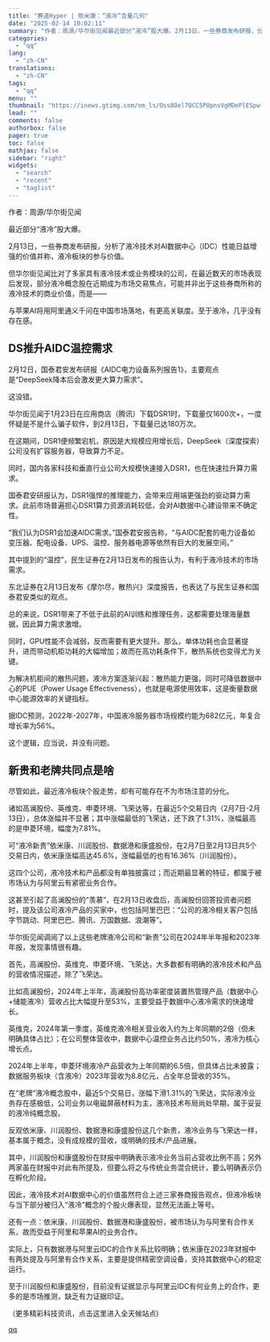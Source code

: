 ```yaml
---
title: "赛道Hyper | 依米康：“液冷”含量几何"
date: "2025-02-14 10:02:11"
summary: "作者：周源/华尔街见闻最近部分“液冷”股大爆。2月13日，一些券商发布研报，分析了液冷技术对AI数据..."
categories:
  - "qq"
lang:
  - "zh-CN"
translations:
  - "zh-CN"
tags:
  - "qq"
menu: ""
thumbnail: "https://inews.gtimg.com/om_ls/Oss8Oel7QCC5P0pnsVgMDePlESpw-PgGRwYPtj3wc9mHEAA_640360/0"
lead: ""
comments: false
authorbox: false
pager: true
toc: false
mathjax: false
sidebar: "right"
widgets:
  - "search"
  - "recent"
  - "taglist"
---
```


作者：周源/华尔街见闻

最近部分“液冷”股大爆。

2月13日，一些券商发布研报，分析了液冷技术对AI数据中心（IDC）性能日益增强的价值并称，液冷板块的参与价值。

但华尔街见闻比对了多家具有液冷技术或业务模块的公司，在最近数天的市场表现后发现，部分液冷概念股在近期成为市场交易焦点，可能并非出于这些券商所称的液冷技术的商业价值，而是——

与苹果AI将用阿里通义千问在中国市场落地，有更高关联度。至于液冷，几乎没有存在感。

DS推升AIDC温控需求
------------

2月12日，国泰君安发布研报《AIDC电力设备系列报告1》，主要观点是“DeepSeek降本后会激发更大算力需求”。

这没错。

华尔街见闻于1月23日在应用商店（腾讯）下载DSR1时，下载量仅1600次+，一度怀疑是不是什么骗子软件，到2月13日，下载量已达180万次。

在这期间，DSR1便频繁宕机，原因是大规模应用增长后，DeepSeek（深度探索）公司没有扩容服务器，导致算力不足。

同时，国内各家科技和垂直行业公司大规模快速接入DSR1，也在快速拉升算力需求。

国泰君安研报认为，DSR1强悍的推理能力，会带来应用端更强劲的驱动算力需求。此前市场普遍担心DSR1算力资源消耗较低，会对AI数据中心建设带来不确定性。

“我们认为DSR1会加速AIDC需求。”国泰君安报告称，“与AIDC配套的电力设备如变压器、配电设备、UPS、温控、服务器电源等依然有巨大的发展空间。”

其中提到的“温控”，民生证券在2月13日发布的报告认为，有利于液冷技术的市场需求。

东北证券在2月13日发布《摩尔尽，散热兴》深度报告，也表达了与民生证券和国泰君安类似的观点。

总的来说，DSR1带来了不低于此前的AI训练和推理任务，这都需要处理海量数据，因此算力需求激增。

同时，GPU性能不会减弱，反而需要有更大提升。那么，单体功耗也会显著提升，进而带动机柜功耗的大幅增加；故而在高功耗条件下，散热系统也变得尤为关键。

为解决机柜间的散热问题，液冷方案逐渐兴起：散热能力更强，同时可降低数据中心的PUE（Power Usage Effectiveness），也就是电源使用效率，这是衡量数据中心能源效率的关键指标。

据IDC预测，2022年-2027年，中国液冷服务器市场规模约能为682亿元，年复合增长率为56%。

这个逻辑，应当说，并没有问题。

新贵和老牌共同点是啥
----------

尽管如此，最近液冷板块个股走势，却有可能存在不为市场注意的分化。

诸如高澜股份、英维克、申菱环境、飞荣达等，在最近5个交易日内（2月7日-2月13日），总体涨幅并不显著；其中涨幅最低的飞荣达，还下跌了1.31%，涨幅最高的是申菱环境，幅度为7.81%。

可“液冷新贵”依米康、川润股份、数据港和康盛股份，在2月7日至2月13日共5个交易日内，依米康涨幅高达45.6%，涨幅最低的也有16.36%（川润股份）。

这四个公司，液冷技术和产品都没有单独披露过；而近期最显著的特征，都属于被市场认为与阿里云有紧密业务合作。

这甚至引起了高澜股份的“羡慕”，在2月13日收盘后，高澜股份回答投资者问题时，提及该公司液冷产品的买家中，也包括阿里巴巴：“公司的液冷相关客户包括字节跳动、阿里巴巴、腾讯、万国数据、浪潮等”。

华尔街见闻调阅了以上这些老牌液冷公司和“新贵”公司在2024年半年报和2023年年报，发现事情很有趣。

首先，高澜股份、英维克、申菱环境、飞荣达，大多数都有明确的液冷技术和产品的营收情况描述，除了飞荣达。

比如高澜股份，2024年上半年，高澜股份高功率密度装置热管理产品（数据中心+储能液冷）营收占比大幅提升至53%，主要受益于数据中心液冷需求的快速增长。

英维克，2024年第一季度，英维克液冷相关营业收入约为上年同期的2倍（但未明确具体占比）；在公司整体营收中，数据中心温控业务占比约50%，液冷为核心增长点。

2024年上半年，申菱环境液冷产品营收为上年同期的6.5倍，但具体占比未披露；数据服务板块（含液冷）2023年营收为8.8亿元，占全年总营收的35%。

在“老牌”液冷概念股中，最近5个交易日，涨幅下滑1.31%的飞荣达，实际液冷业务存在感极低，公司业务以电磁屏蔽材料为主，液冷技术布局尚处早期，属于妥妥的液冷纯概念股。

反观依米康、川润股份、数据港和康盛股份这几个新贵，液冷业务与飞荣达一样，基本属于概念，没有成规模的营收，或明确的技术/产品进展。

其中，川润股份和康盛股份在财报中明确表示液冷业务当前占营收比例不高；另外两家虽在财报中对此有所提及，但要么将之与传统业务混合统计，要么明确表示仍在孵化阶段。

因此，液冷技术对AI数据中心的价值虽然符合上述三家券商报告观点，但液冷板块与当下部分被归入“液冷”概念的个股火爆表现，显然无法画上等号。

还有一点：依米康、川润股份、数据港和康盛股份，被市场认为与阿里有合作关系，故而受益于阿里和苹果AI的业务合作。

实际上，只有数据港与阿里云IDC的合作关系比较明确；依米康在2023年财报中有两处提及与阿里有合作关系，主要是提供精密空调设备，支持其数据中心的稳定运行。

至于川润股份和康盛股份，目前没有证据显示与阿里云IDC有何业务上的合作，更多的是市场推测，缺乏有力证据印证。

（更多精彩科技资讯，点击这里进入全天候站点)

[qq](https://new.qq.com/rain/a/20250214A02A9O00)
